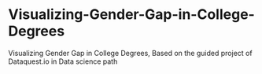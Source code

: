# Visualizing-Gender-Gap-in-College-Degrees
Visualizing Gender Gap in College Degrees, Based on the guided project of Dataquest.io in Data science path
